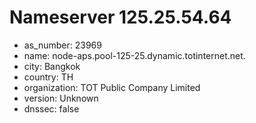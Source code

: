 # Nameserver 125.25.54.64

* as_number: 23969
* name: node-aps.pool-125-25.dynamic.totinternet.net.
* city: Bangkok
* country: TH
* organization: TOT Public Company Limited
* version: Unknown
* dnssec: false
